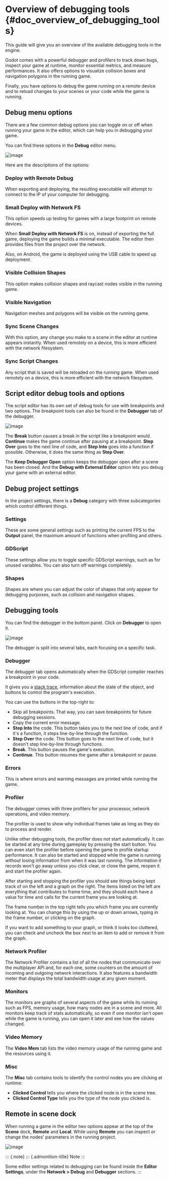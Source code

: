 Overview of debugging tools {#doc_overview_of_debugging_tools}
===========================

This guide will give you an overview of the available debugging tools in
the engine.

Godot comes with a powerful debugger and profilers to track down bugs,
inspect your game at runtime, monitor essential metrics, and measure
performances. It also offers options to visualize collision boxes and
navigation polygons in the running game.

Finally, you have options to debug the game running on a remote device
and to reload changes to your scenes or your code while the game is
running.

Debug menu options
------------------

There are a few common debug options you can toggle on or off when
running your game in the editor, which can help you in debugging your
game.

You can find these options in the **Debug** editor menu.

![image](img/overview_debug.png)

Here are the descriptions of the options:

### Deploy with Remote Debug

When exporting and deploying, the resulting executable will attempt to
connect to the IP of your computer for debugging.

### Small Deploy with Network FS

This option speeds up testing for games with a large footprint on remote
devices.

When **Small Deploy with Network FS** is on, instead of exporting the
full game, deploying the game builds a minimal executable. The editor
then provides files from the project over the network.

Also, on Android, the game is deployed using the USB cable to speed up
deployment.

### Visible Collision Shapes

This option makes collision shapes and raycast nodes visible in the
running game.

### Visible Navigation

Navigation meshes and polygons will be visible on the running game.

### Sync Scene Changes

With this option, any change you make to a scene in the editor at
runtime appears instantly. When used remotely on a device, this is more
efficient with the network filesystem.

### Sync Script Changes

Any script that is saved will be reloaded on the running game. When used
remotely on a device, this is more efficient with the network
filesystem.

Script editor debug tools and options
-------------------------------------

The script editor has its own set of debug tools for use with
breakpoints and two options. The breakpoint tools can also be found in
the **Debugger** tab of the debugger.

![image](img/overview_script_editor.png)

The **Break** button causes a break in the script like a breakpoint
would. **Continue** makes the game continue after pausing at a
breakpoint. **Step Over** goes to the next line of code, and **Step
Into** goes into a function if possible. Otherwise, it does the same
thing as **Step Over**.

The **Keep Debugger Open** option keeps the debugger open after a scene
has been closed. And the **Debug with External Editor** option lets you
debug your game with an external editor.

Debug project settings
----------------------

In the project settings, there is a **Debug** category with three
subcategories which control different things.

### Settings

These are some general settings such as printing the current FPS to the
**Output** panel, the maximum amount of functions when profiling and
others.

### GDScript

These settings allow you to toggle specific GDScript warnings, such as
for unused variables. You can also turn off warnings completely.

### Shapes

Shapes are where you can adjust the color of shapes that only appear for
debugging purposes, such as collision and navigation shapes.

Debugging tools
---------------

You can find the debugger in the bottom panel. Click on **Debugger** to
open it.

![image](img/overview_debugger.png)

The debugger is split into several tabs, each focusing on a specific
task.

### Debugger

The debugger tab opens automatically when the GDScript compiler reaches
a breakpoint in your code.

It gives you a [stack trace](https://en.wikipedia.org/wiki/Stack_trace),
information about the state of the object, and buttons to control the
program\'s execution.

You can use the buttons in the top-right to:

-   Skip all breakpoints. That way, you can save breakpoints for future
    debugging sessions.
-   Copy the current error message.
-   **Step Into** the code. This button takes you to the next line of
    code, and if it\'s a function, it steps line-by-line through the
    function.
-   **Step Over** the code. This button goes to the next line of code,
    but it doesn\'t step line-by-line through functions.
-   **Break**. This button pauses the game\'s execution.
-   **Continue**. This button resumes the game after a breakpoint or
    pause.

### Errors

This is where errors and warning messages are printed while running the
game.

### Profiler

The debugger comes with three profilers for your processor, network
operations, and video memory.

The profiler is used to show why individual frames take as long as they
do to process and render.

Unlike other debugging tools, the profiler does not start automatically.
It can be started at any time during gameplay by pressing the start
button. You can even start the profiler before opening the game to
profile startup performance. It can also be started and stopped while
the game is running without losing information from when it was last
running. The information it records won\'t go away unless you click
clear, or close the game, reopen it and start the profiler again.

After starting and stopping the profiler you should see things being
kept track of on the left and a graph on the right. The items listed on
the left are everything that contributes to frame time, and they should
each have a value for time and calls for the current frame you are
looking at.

The frame number in the top right tells you which frame you are
currently looking at. You can change this by using the up or down
arrows, typing in the frame number, or clicking on the graph.

If you want to add something to your graph, or think it looks too
cluttered, you can check and uncheck the box next to an item to add or
remove it from the graph.

### Network Profiler

The Network Profiler contains a list of all the nodes that communicate
over the multiplayer API and, for each one, some counters on the amount
of incoming and outgoing network interactions. It also features a
bandwidth meter that displays the total bandwidth usage at any given
moment.

### Monitors

The monitors are graphs of several aspects of the game while its running
such as FPS, memory usage, how many nodes are in a scene and more. All
monitors keep track of stats automatically, so even if one monitor
isn\'t open while the game is running, you can open it later and see how
the values changed.

### Video Memory

The **Video Mem** tab lists the video memory usage of the running game
and the resources using it.

### Misc

The **Misc** tab contains tools to identify the control nodes you are
clicking at runtime:

-   **Clicked Control** tells you where the clicked node is in the scene
    tree.
-   **Clicked Control Type** tells you the type of the node you clicked
    is.

Remote in scene dock
--------------------

When running a game in the editor two options appear at the top of the
**Scene** dock, **Remote** and **Local**. While using **Remote** you can
inspect or change the nodes\' parameters in the running project.

![image](img/overview_remote.png)

::: {.note}
::: {.admonition-title}
Note
:::

Some editor settings related to debugging can be found inside the
**Editor Settings**, under the **Network \> Debug** and **Debugger**
sections.
:::
